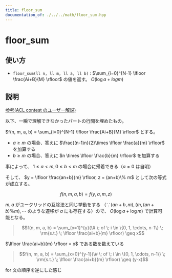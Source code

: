 ```yaml
---
title: floor_sum
documentation_of: ./../../math/floor_sum.hpp
---
```


# floor_sum

## 使い方

- ``floor_sum(ll n, ll m, ll a, ll b)`` : $\sum_{i=0}^{N-1} \lfloor \frac{Ai+B}{M} \rfloor$ の値を返す。 $O(\log a + log m)$

## 説明

[参考(ACL contest のユーザー解説)](https://atcoder.jp/contests/practice2/editorial/579)

以下、一瞬で理解できなかったパートの行間を埋めたもの。

$f(n, m, a, b) = \sum_{i=0}^{N-1} \lfloor \frac{Ai+B}{M} \rfloor$ とする。

- $a \geq m$ の場合、答えに $\frac{(n-1)n}{2}\times \lfloor \frac{a}{m} \rfloor$ を加算する
- $b \geq m$ の場合、答えに $n \times \lfloor \frac{b}{m} \rfloor$ を加算する

事によって、 $1 \leq a < m, 0 \leq b < m$ の場合に帰着できる（$a=0$ は自明）

そして、 $y = \lfloor \frac{an+b}{m} \rfloor, z = (an+b)\% m$ として次の等式が成立する。

$$f(n, m, a, b) = f(y, a, m, z)$$

$m, a$ がユークリッドの互除法と同じ挙動をする （$\because (an+b, m), (m, (an+b)\%m), \cdots$ のような遷移が $a$ にも存在する）ので、 $O(\log a + \log m)$ で計算可能となる。

> $$f(n, m, a, b) = \sum_{x=1}^{y}(\# \; of \; i \in \{0, 1, \cdots, n-1\} \; \rm{s.t.} \; \lfloor \frac{ai+b}{m} \rfloor) \geq x$$

$\lfloor \frac{ai+b}{m} \rfloor = x$ である数を数えている

> $$f(n, m, a, b) = \sum_{x=0}^{y-1}(\# \; of \; i \in \{0, 1, \cdots, n-1\} \; \rm{s.t.} \; \lfloor \frac{ai+b}{m} \rfloor) \geq (y-x)$$

for 文の順序を逆にした感じ


